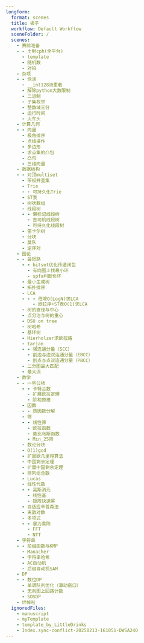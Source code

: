 ```yaml
---
longform:
  format: scenes
  title: 板子
  workflow: Default Workflow
  sceneFolder: /
  scenes:
    - 赛前准备
    - - 土制cph(全平台)
      - template
      - 随机数
      - 对拍
    - 杂项
    - - 快读
      - __int128流重载
      - 解除python大数限制
      - 二进制
      - 子集枚举
      - 整数域三分
      - 运行时间
      - 火车头
    - 计算几何
    - - 向量
      - 极角排序
      - 点线操作
      - 多边形
      - 求点集的凸包
      - 凸包
      - 三维向量
    - 数据结构
    - - 对顶multiset
      - 带权并查集
      - Trie
      - - 可持久化Trie
      - ST表
      - 树状数组
      - 线段树
      - - 懒标记线段树
        - 吉司机线段树
        - 可持久化线段树
      - 笛卡尔树
      - 分块
      - 莫队
      - 逆序对
    - 图论
    - - 最短路
      - - bitset优化传递闭包
        - 有向图上找最小环
        - spfa判断负环
      - 最小生成树
      - 拓扑排序
      - LCA
      - - - 倍增O(LogN)求LCA
          - 欧拉序+ST表O(1)求LCA
      - 树的直径与中心
      - 点分治与树的重心
      - DSU on tree
      - 树哈希
      - 基环树
      - Hierholzer求欧拉路
      - tarjan
      - - 强连通分量（SCC）
        - 割边与边双连通分量（EBCC）
        - 割点与点双连通分量（PBCC）
      - 二分图最大匹配
      - 最大流
    - 数学
    - - 一些公柿
      - - 卡特兰数
        - 扩展欧拉定理
        - 阶和原根
      - 因数
      - - 质因数分解
      - 筛
      - - 线性筛
        - 欧拉函数
        - 莫比乌斯函数
        - Min_25筛
      - 数论分块
      - O(1)gcd
      - 扩展欧几里得算法
      - 中国剩余定理
      - 扩展中国剩余定理
      - 排列组合数
      - Lucas
      - 线性代数
      - - 高斯消元
        - 线性基
        - 矩阵快速幂
      - 自适应辛普森法
      - 离散对数
      - 多项式
      - - 暴力乘除
        - FFT
        - NTT
    - 字符串
    - - 前缀函数与KMP
      - Manacher
      - 字符串哈希
      - AC自动机
      - 后缀自动机SAM
    - DP
    - - 数位DP
      - 单调队列优化（滑动窗口）
      - 无向图上回路计数
      - SOSDP
    - 烂掉啦
  ignoredFiles:
    - manuscript
    - myTemplate
    - template_by_LittleDrinks
    - Index.sync-conflict-20250213-161051-DWSA24O
---
```

